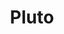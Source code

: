 ---
layout: planet
title: Pluto
meta: Pluto is the largest and second-most-massive known dwarf planet in the Solar System
type: dwarf
discoverer: Clyde W. Tombaugh
discovered: 1930-02-18
orbit: 247 years
radius: 1161 km
tilt: 119
image:
source: https://en.wikipedia.org/wiki/Pluto
---